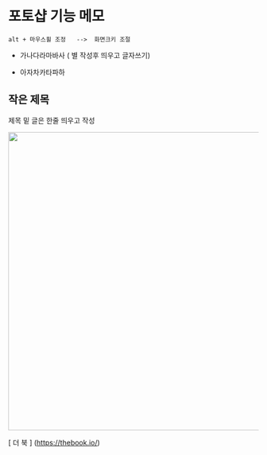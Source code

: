 # 포토샵 기능 메모

```
alt + 마우스휠 조정   -->  화면크키 조절
```

* 가나다라마바사 ( 별 작성후 띄우고 글자쓰기)
- 아자차카타파하

## 작은 제목

제목 밑 글은 한줄 띄우고 작성

<img src="https://yenazigmina.github.io/img/ph.png" width="600" >

[ 더 북 ] (https://thebook.io/)
